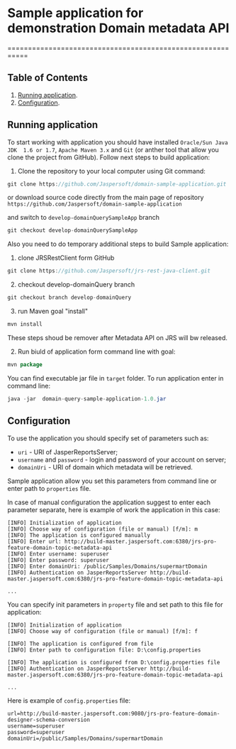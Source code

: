 # Sample application for demonstration Domain metadata API
===========================================================

Table of Contents
------------------
1. [Running application](#running-application).
2. [Configuration](#configuration).

Running application
-------------
To start working with application you should have installed `Oracle/Sun Java JDK  1.6 or 1.7`, `Apache Maven 3.x` and `Git` (or anther tool that allow you clone the project from GitHub). Follow next steps to build application:
1. Clone the repository to your local computer using Git command: 
```java
git clone https://github.com/Jaspersoft/domain-sample-application.git
```

or download source code directly from the main page of repository `https://github.com/Jaspersoft/domain-sample-application`

and switch to `develop-domainQuerySampleApp` branch
```java
git checkout develop-domainQuerySampleApp
```

Also you need to do temporary additional steps to build Sample application:

1. clone JRSRestClient form GitHub
```java
git clone https://github.com/Jaspersoft/jrs-rest-java-client.git
```
2. checkout develop-domainQuery branch
```java
git checkout branch develop-domainQuery
```
3. run Maven goal "install"
```java
mvn install
```
These steps shoud be remover after Metadata API on JRS will bw released. 

2. Run biuld of application form command line with goal:
```java
mvn package
```
You can find executable jar file in `target` folder.
To run application enter in command line:
```java
java -jar  domain-query-sample-application-1.0.jar
```
Configuration
-------------
To use the application you should specify  set of parameters such as:
- `uri` -  URI of JasperReportsServer;
- `username` and `password` - login and password of your account on server;
- `domainUri` - URI of domain which metadata will be retrieved.

Sample application allow you set this parameters from command line or enter path to `properties` file.

In case of manual configuration the application suggest to enter each parameter separate, here is example of work the application in this case:
```
[INFO] Initialization of application
[INFO] Choose way of configuration (file or manual) [f/m]: m
[INFO] The application is configured manually
[INFO] Enter url: http://build-master.jaspersoft.com:6380/jrs-pro-feature-domain-topic-metadata-api
[INFO] Enter username: superuser
[INFO] Enter password: superuser
[INFO] Enter domainUri: /public/Samples/Domains/supermartDomain
[INFO] Authentication on JasperReportsServer http://build-master.jaspersoft.com:6380/jrs-pro-feature-domain-topic-metadata-api

...
```
You can specify init parameters in `property` file and set path to this file for application:
```
[INFO] Initialization of application
[INFO] Choose way of configuration (file or manual) [f/m]: f

[INFO] The application is configured from file
[INFO] Enter path to configuration file: D:\config.properties

[INFO] The application is configured from D:\config.properties file
[INFO] Authentication on JasperReportsServer http://build-master.jaspersoft.com:6380/jrs-pro-feature-domain-topic-metadata-api

...

```
 Here is example of `config.properties` file:
 ```
 url=http://build-master.jaspersoft.com:9080/jrs-pro-feature-domain-designer-schema-conversion
 username=superuser
 password=superuser
 domainUri=/public/Samples/Domains/supermartDomain

 ```
